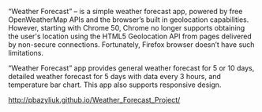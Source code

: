 “Weather Forecast” – is a simple weather forecast app, 
powered by free OpenWeatherMap APIs and the browser’s built in geolocation capabilities. 
However, starting with Chrome 50, Chrome no longer supports obtaining the user's location
using the HTML5 Geolocation API from pages delivered by non-secure connections. 
Fortunately, Firefox browser doesn’t have such limitations.

“Weather Forecast” app provides general weather forecast for 5 or 10 days, 
detailed weather forecast for 5 days with data every 3 hours, 
and temperature bar chart. This app also supports responsive design.

http://pbazyliuk.github.io/Weather_Forecast_Project/
